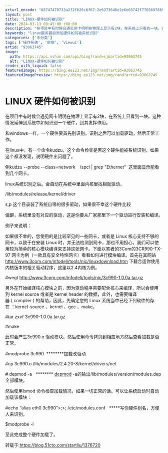 ```yaml
---
arturl_encode: "68747470733a2f2f626c6f67:2e6373646e2e6e65742f77656978696e5f3333393430313032:2f61727469636c652f64657461696c732f3933303633373435"
layout: post
title: "LINUX-硬件如何被识别"
date: 2024-03-13 00:45:00 +08:00
description: "在项目中有时候会遇见网卡明明在物理上显示有2块，在系统上只看到一块。这种情况延伸到系统中如何识别一个"
keywords: "linux服务器后添加硬件如何被系统识别"
categories: ['未分类']
tags: ['操作系统', '前端', 'Viewui']
artid: "93063745"
image:
  path: https://api.vvhan.com/api/bing?rand=sj&artid=93063745
  alt: "LINUX-硬件如何被识别"
render_with_liquid: false
featuredImage: https://bing.ee123.net/img/rand?artid=93063745
featuredImagePreview: https://bing.ee123.net/img/rand?artid=93063745
---
```


# LINUX 硬件如何被识别

在项目中有时候会遇见网卡明明在物理上显示有2块，在系统上只看到一块。这种情况延伸到系统中如何识别一个硬件，到其发挥作用。

和windows一样，一个硬件要首先别识别，识别之后可以加载驱动，然后正常工作。

在linux中，有一个命令kudzu，这个命令检查是否这个硬件能被系统识别，如果这个都没发现，说明硬件出问题了。

例kudzu --probe --class=network    lspci | grep "Ethernet"  这里面显示能看到几个网卡。

linux系统识别之后。会自动在系统中里面内核里找相就驱动，

/lib/modules/release/kernel/driver



s,p 这个目录装了系统自带的很多驱动，如果很不幸这个硬件比较

偏僻，系统里没有对应的驱动，这是你要从厂家那里下一个驱动进行安装和编译。

例子来说明：

如果很不幸的，您使用的是比较罕见的一些网卡，或者是 Linux 核心支持不够的网卡，以致于在安装 Linux 时，并无法检测到网卡，那也不用担心，我们可以使用较为简单的核心模块编译来支持这张网卡。下面以笔者的3Com的3CR990-TX-97 网卡为例（一款具有安全特性网卡）看看如何进行模块编译。首先在其网站
<http://www.3com.com/infodeli/tools/nic/linuxdownload.htm>
下载合适你使用内核版本的相关驱动程序，这里以2.4内核为例。

#wegt
<http://www.3com.com/infodeli/tools/nic/3c990-1.0.0a.tar.gz>

另外在开始编译核心模块之前，因为驱动程序需要配合核心来编译，所以会使用到 kernel source 或者是 kernel header 的数据，此外，也需要编译器 ( compiler ) 的帮助，因此，先确定您的 Linux 系统当中已经下列软件的存在 ：kernel-source 、kernel 、gcc 、make。

#tar zxvf 3c990-1.0.0a.tar.gz

#make

此时会产生3c990.o 驱动模块。然后使用命令拷贝到相应地方然后查看加载是否正常。

#modprobe 3c990  \*\*\*\*\*\*\*\*加载改驱动

#cp 3c990.o /lib/modules/2.4.20-8/kernel/drivers/net

# depmod -a   \*\*\*\*\*\*\*\*
[depmod](http://baike.baidu.com/view/4197921.htm)
-a的输出/lib/modules/version/modules.dep全部模块。

然后使用lsmod 命令检查加载情况，如果一切正常的话。可以让系统启动时自动加载该模块：

#echo “alias eth0 3c990”>;>; /etc/modules.conf   \*\*\*\*\*写你硬件别名，方便人来识别。

$modprobe -l

至此完成整个硬件加载了。

转载于:https://blog.51cto.com/startliu/1376720
